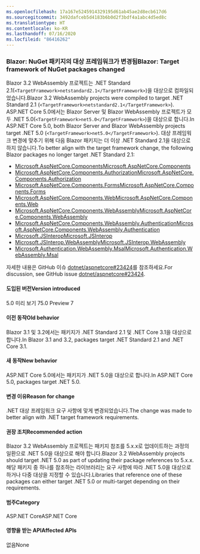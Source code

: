 ```yaml
---
ms.openlocfilehash: 17a167e5245914329195d61ab45ae2d8ecb617d6
ms.sourcegitcommit: 3492dafceb5d4183b6b0d2f3bdf4a1abc4d5ed8c
ms.translationtype: HT
ms.contentlocale: ko-KR
ms.lasthandoff: 07/16/2020
ms.locfileid: "86416262"
---
```

### <a name="blazor-target-framework-of-nuget-packages-changed"></a><span data-ttu-id="003aa-101">Blazor: NuGet 패키지의 대상 프레임워크가 변경됨</span><span class="sxs-lookup"><span data-stu-id="003aa-101">Blazor: Target framework of NuGet packages changed</span></span>

<span data-ttu-id="003aa-102">Blazor 3.2 WebAssembly 프로젝트는 .NET Standard 2.1(`<TargetFramework>netstandard2.1</TargetFramework>`)을 대상으로 컴파일되었습니다.</span><span class="sxs-lookup"><span data-stu-id="003aa-102">Blazor 3.2 WebAssembly projects were compiled to target .NET Standard 2.1 (`<TargetFramework>netstandard2.1</TargetFramework>`).</span></span> <span data-ttu-id="003aa-103">ASP.NET Core 5.0에서는 Blazor Server 및 Blazor WebAssembly 프로젝트가 모두 .NET 5.0(`<TargetFramework>net5.0</TargetFramework>`)을 대상으로 합니다.</span><span class="sxs-lookup"><span data-stu-id="003aa-103">In ASP.NET Core 5.0, both Blazor Server and Blazor WebAssembly projects target .NET 5.0 (`<TargetFramework>net5.0</TargetFramework>`).</span></span> <span data-ttu-id="003aa-104">대상 프레임워크 변경에 맞추기 위해 다음 Blazor 패키지는 더 이상 .NET Standard 2.1을 대상으로 하지 않습니다.</span><span class="sxs-lookup"><span data-stu-id="003aa-104">To better align with the target framework change, the following Blazor packages no longer target .NET Standard 2.1:</span></span>

* [<span data-ttu-id="003aa-105">Microsoft.AspNetCore.Components</span><span class="sxs-lookup"><span data-stu-id="003aa-105">Microsoft.AspNetCore.Components</span></span>](https://www.nuget.org/packages/Microsoft.AspNetCore.Components)
* [<span data-ttu-id="003aa-106">Microsoft.AspNetCore.Components.Authorization</span><span class="sxs-lookup"><span data-stu-id="003aa-106">Microsoft.AspNetCore.Components.Authorization</span></span>](https://www.nuget.org/packages/Microsoft.AspNetCore.Components.Authorization)
* [<span data-ttu-id="003aa-107">Microsoft.AspNetCore.Components.Forms</span><span class="sxs-lookup"><span data-stu-id="003aa-107">Microsoft.AspNetCore.Components.Forms</span></span>](https://www.nuget.org/packages/Microsoft.AspNetCore.Components.Forms)
* [<span data-ttu-id="003aa-108">Microsoft.AspNetCore.Components.Web</span><span class="sxs-lookup"><span data-stu-id="003aa-108">Microsoft.AspNetCore.Components.Web</span></span>](https://www.nuget.org/packages/Microsoft.AspNetCore.Components.Web)
* [<span data-ttu-id="003aa-109">Microsoft.AspNetCore.Components.WebAssembly</span><span class="sxs-lookup"><span data-stu-id="003aa-109">Microsoft.AspNetCore.Components.WebAssembly</span></span>](https://www.nuget.org/packages/Microsoft.AspNetCore.Components.WebAssembly)
* [<span data-ttu-id="003aa-110">Microsoft.AspNetCore.Components.WebAssembly.Authentication</span><span class="sxs-lookup"><span data-stu-id="003aa-110">Microsoft.AspNetCore.Components.WebAssembly.Authentication</span></span>](https://www.nuget.org/packages/Microsoft.AspNetCore.Components.WebAssembly.Authentication)
* [<span data-ttu-id="003aa-111">Microsoft.JSInterop</span><span class="sxs-lookup"><span data-stu-id="003aa-111">Microsoft.JSInterop</span></span>](https://www.nuget.org/packages/Microsoft.JSInterop)
* [<span data-ttu-id="003aa-112">Microsoft.JSInterop.WebAssembly</span><span class="sxs-lookup"><span data-stu-id="003aa-112">Microsoft.JSInterop.WebAssembly</span></span>](https://www.nuget.org/packages/Microsoft.JSInterop.WebAssembly)
* [<span data-ttu-id="003aa-113">Microsoft.Authentication.WebAssembly.Msal</span><span class="sxs-lookup"><span data-stu-id="003aa-113">Microsoft.Authentication.WebAssembly.Msal</span></span>](https://www.nuget.org/packages/Microsoft.Authentication.WebAssembly.Msal)

<span data-ttu-id="003aa-114">자세한 내용은 GitHub 이슈 [dotnet/aspnetcore#23424](https://github.com/dotnet/aspnetcore/issues/23424)를 참조하세요.</span><span class="sxs-lookup"><span data-stu-id="003aa-114">For discussion, see GitHub issue [dotnet/aspnetcore#23424](https://github.com/dotnet/aspnetcore/issues/23424).</span></span>

#### <a name="version-introduced"></a><span data-ttu-id="003aa-115">도입된 버전</span><span class="sxs-lookup"><span data-stu-id="003aa-115">Version introduced</span></span>

<span data-ttu-id="003aa-116">5.0 미리 보기 7</span><span class="sxs-lookup"><span data-stu-id="003aa-116">5.0 Preview 7</span></span>

#### <a name="old-behavior"></a><span data-ttu-id="003aa-117">이전 동작</span><span class="sxs-lookup"><span data-stu-id="003aa-117">Old behavior</span></span>

<span data-ttu-id="003aa-118">Blazor 3.1 및 3.2에서는 패키지가 .NET Standard 2.1 및 .NET Core 3.1을 대상으로 합니다.</span><span class="sxs-lookup"><span data-stu-id="003aa-118">In Blazor 3.1 and 3.2, packages target .NET Standard 2.1 and .NET Core 3.1.</span></span>

#### <a name="new-behavior"></a><span data-ttu-id="003aa-119">새 동작</span><span class="sxs-lookup"><span data-stu-id="003aa-119">New behavior</span></span>

<span data-ttu-id="003aa-120">ASP.NET Core 5.0에서는 패키지가 .NET 5.0을 대상으로 합니다.</span><span class="sxs-lookup"><span data-stu-id="003aa-120">In ASP.NET Core 5.0, packages target .NET 5.0.</span></span>

#### <a name="reason-for-change"></a><span data-ttu-id="003aa-121">변경 이유</span><span class="sxs-lookup"><span data-stu-id="003aa-121">Reason for change</span></span>

<span data-ttu-id="003aa-122">.NET 대상 프레임워크 요구 사항에 맞게 변경되었습니다.</span><span class="sxs-lookup"><span data-stu-id="003aa-122">The change was made to better align with .NET target framework requirements.</span></span>

#### <a name="recommended-action"></a><span data-ttu-id="003aa-123">권장 조치</span><span class="sxs-lookup"><span data-stu-id="003aa-123">Recommended action</span></span>

<span data-ttu-id="003aa-124">Blazor 3.2 WebAssembly 프로젝트는 패키지 참조를 5.x.x로 업데이트하는 과정의 일환으로 .NET 5.0을 대상으로 해야 합니다.</span><span class="sxs-lookup"><span data-stu-id="003aa-124">Blazor 3.2 WebAssembly projects should target .NET 5.0 as part of updating their package references to 5.x.x.</span></span> <span data-ttu-id="003aa-125">해당 패키지 중 하나를 참조하는 라이브러리는 요구 사항에 따라 .NET 5.0을 대상으로 하거나 다중 대상을 지정할 수 있습니다.</span><span class="sxs-lookup"><span data-stu-id="003aa-125">Libraries that reference one of these packages can either target .NET 5.0 or multi-target depending on their requirements.</span></span>

#### <a name="category"></a><span data-ttu-id="003aa-126">범주</span><span class="sxs-lookup"><span data-stu-id="003aa-126">Category</span></span>

<span data-ttu-id="003aa-127">ASP.NET Core</span><span class="sxs-lookup"><span data-stu-id="003aa-127">ASP.NET Core</span></span>

#### <a name="affected-apis"></a><span data-ttu-id="003aa-128">영향을 받는 API</span><span class="sxs-lookup"><span data-stu-id="003aa-128">Affected APIs</span></span>

<span data-ttu-id="003aa-129">없음</span><span class="sxs-lookup"><span data-stu-id="003aa-129">None</span></span>

<!--

#### Affected APIs

Not detectable via API analysis

-->
